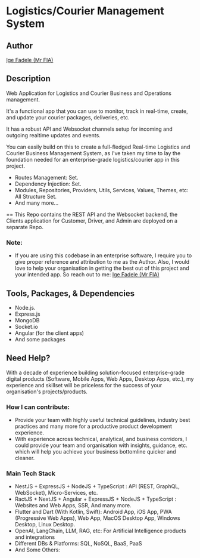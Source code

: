 # Logistics/Courier Management System

## Author

[Ige Fadele (Mr FIA)](https://linkedin.com/in/igefadele)

##  Description

Web Application for Logistics and Courier Business and Operations management.

It's a functional app that you can use to monitor, track in real-time, create, and update your courier packages, deliveries, etc.  

It has a robust API and Websocket channels setup for incoming and outgoing realtime updates and events.

You can easily build on this to create a full-fledged Real-time Logistics and Courier Business Management System, as I've taken my time to lay the foundation needed for an enterprise-grade logistics/courier app in this project.

- Routes Management: Set.
- Dependency Injection: Set.
- Modules, Repositories, Providers, Utils, Services, Values, Themes, etc: All Structure Set.
- And many more...

== This Repo contains the REST API and the Websocket backend, the Clients application for Customer, Driver, and Admin are deployed on a separate Repo.

### Note: 
- If you are using this codebase in an enterprise software, I require you to give proper reference and attribution to me as the Author. Also, I would love to help your organisation in getting the best out of this project and your intended app. So reach out to me: [Ige Fadele (Mr FIA)](https://linkedin.com/in/igefadele)


## Tools, Packages, & Dependencies
- Node.js.
- Express.js
- MongoDB
- Socket.io
- Angular (for the client apps)
- And some packages


## Need Help?

With a decade of experience building solution-focused enterprise-grade digital products (Software, Mobile Apps, Web Apps, Desktop Apps, etc.), my experience and skillset will be priceless for the success of your organisation's projects/products.

### How I can contribute:
- Provide your team with highly useful technical guidelines, industry best practices and many more for a productive product development experience.
- With experience across technical, analytical, and business corridors, I could provide your team and organisation with insights, guidance, etc. which will help you achieve your business bottomline quicker and cleaner.

### Main Tech Stack
- NestJS + ExpressJS + NodeJS + TypeScript : API (REST, GraphQL, WebSocket), Micro-Services, etc.
- RactJS + NextJS + Angular + ExpressJS + NodeJS + TypeScript : Websites and Web Apps, SSR, And many more.
- Flutter and Dart (With Kotlin, Swift): Android App, iOS App, PWA (Progressive Web Apps), Web App, MacOS Desktop App, Windows Desktop, Linux Desktop.
- OpenAI, LangChain, LLM, RAG, etc: For Artificial Intelligence products and integrations
- Different DBs & Platforms: SQL, NoSQL, BaaS, PaaS 
- And Some Others: 